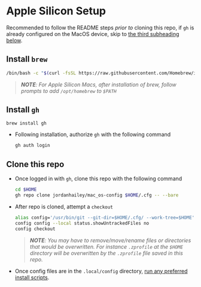 # Apple Silicon Setup

Recommended to follow the README steps _prior to_ cloning this repo, if `gh` is already configured on the MacOS device, skip to [the third subheading below](#clone-this-repo).

## Install `brew`

```sh
/bin/bash -c "$(curl -fsSL https://raw.githubusercontent.com/Homebrew/install/HEAD/install.sh)"
```
> _**NOTE**: _For Apple Silicon Macs_, after installation of brew, follow prompts to add `/opt/homebrew` to `$PATH`_

## Install `gh`

```
brew install gh
```
- Following installation, authorize `gh` with the following command
	```sh
	gh auth login
	```

## Clone this repo
- Once logged in with `gh`, clone this repo with the following command 
	```sh
	cd $HOME
	gh repo clone jordanhailey/mac_os-config $HOME/.cfg -- --bare
	```

- After repo is cloned, attempt a `checkout`
	```sh
	alias config='/usr/bin/git --git-dir=$HOME/.cfg/ --work-tree=$HOME'
	config config --local status.showUntrackedFiles no
	config checkout
	```
	> _**NOTE**: You may have to remove/move/rename files or directories that would be overwritten. For instance `.zprofile` at the `$HOME` directory will be overwritten by the `.zprofile` file saved in this repo._
- Once config files are in the `.local/config` directory, [run any preferred install scripts](./app_installation_instructions.md).
